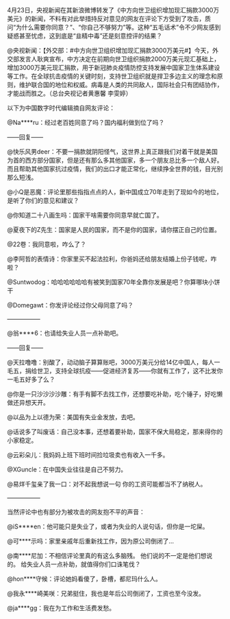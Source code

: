 4月23日，央视新闻在其新浪微博转发了《中方向世卫组织增加现汇捐款3000万美元》的新闻，不料有对此举措持反对意见的网友在评论下方受到了攻击，质问“为什么需要你同意？”、“你自己不够努力”等。这种“五毛话术”令不少网友感到疑惑甚至忧虑，这到底是“韭精中毒”还是刻意控评的结果？

@央视新闻：【外交部：#中方向世卫组织增加现汇捐款3000万美元#】今天，外交部发言人耿爽宣布，中方决定在前期向世卫组织捐款2000万美元现汇基础上，增加3000万美元现汇捐款，用于新冠肺炎疫情防控支持发展中国家卫生体系建设等工作。在全球抗击疫情的关键时刻，支持世卫组织就是捍卫多边主义的理念和原则，维护联合国的地位和权威。病毒是人类的共同敌人，国际社会只有团结协作，才能战而胜之。（总台央视记者黄惠馨 李雯婷）

  以下为中国数字时代编辑摘自网友评论：

@Na****ru：经过老百姓同意了吗？国内福利做到位了吗？

&#8212;&#8212;回复&#8212;&#8212;

@快乐风男deer：不要一捐款就阴阳怪气，这世界上真正跟我们对着干就是美国为首的西方部分国家，但是还有那么多其他国家，多一个朋友总比多一个敌人好。而且帮助其他国家抗过疫情，我们的出口才能正常化，继续挣全世界的钱，目光别那么短浅。

@小Q是恶魔：评论里那些指指点点的人，新中国成立70年走到了现如今的地位，是听了你们的意见和建议？

@你知道二十八画生吗：国家干啥需要你同意早就亡国了。

@夏夜下的Z先生：国家是人民的国家，而不是你的国家，请你摆正自己的位置。

@22卷：我同意啦，咋么了？

@李阿哲的表情诗：你家里买不起法拉利，你爸妈还给朋友结婚上份子钱呢，咋啦？

@Suntwodog：哈哈哈哈哈哈有被笑到国家70年全靠你发展是吧？你算哪块小饼干

@Domegawt：你发评论经过你父母同意了吗？

&#8212;&#8212;&#8212;&#8212;&#8212;&#8211;

@翁****6：也请给失业人员一点补助吧。

&#8212;&#8212;回复&#8212;&#8212;

@天拉噜噜：别酸了，动动脑子算算账吧，3000万美元分给14亿中国人，每人一毛五，捐给世卫，支持全球抗疫——促进经济复苏——你就有工作了，这不比发你一毛五好多了么？

@你是一只沙沙沙沙雕：有手有脚不去找工作，还想要吃补助，吃个锤子，好吃懒做还异想天开。

@以品为上以德为荣：美国有失业金发放，去吧。

@话说多了叫废话：自己没本事，还想着要补助，国家不保大局稳定，那来得你的小家稳定。

@云彩朵儿：我妈妈上班下班时间捡垃圾卖也有收入一千多。

@XGuncle：在中国失业往往是自己不努力。

@易烊千玺亲了我一口：对不起我想说一句 你的工资可能都当不了纳税人。

&#8212;&#8212;&#8212;&#8212;&#8212;&#8211;

当然评论中也有部分为被攻击的网友抱不平的声音：

@iS****en：他可能只是失业了，或者为失业的人说句话，但你是一坨屎。

@可****示吗：家里亲戚年后重新找工作，因为原公司倒闭了…

@南****尼加：不相信评论里真的有这么多脑残。 他们说的不一定是他们想说的。 给失业人员一点补助，就值得你们口诛笔伐？

@hon****守候：评论她妈看傻了，卧槽，都尼玛什么人。

@我永****崎美咲：兄弟挺住，我也是年后公司倒闭了，工资也至今没发。

@ja****gg：我在为工作和生活费发愁。



